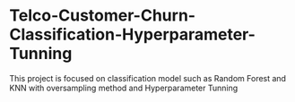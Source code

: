 # Telco-Customer-Churn-Classification-Hyperparameter-Tunning
This project is focused on classification model such as Random Forest and KNN with oversampling method and Hyperparameter Tunning
